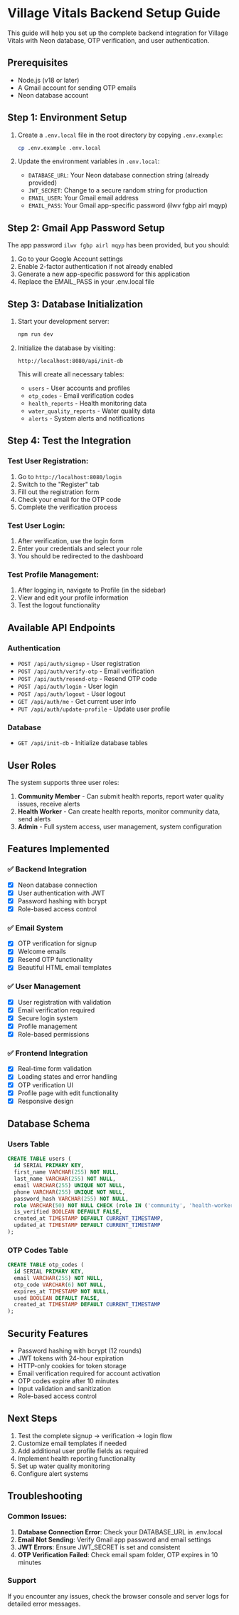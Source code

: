 # Village Vitals Backend Setup Guide

This guide will help you set up the complete backend integration for Village Vitals with Neon database, OTP verification, and user authentication.

## Prerequisites

- Node.js (v18 or later)
- A Gmail account for sending OTP emails
- Neon database account

## Step 1: Environment Setup

1. Create a `.env.local` file in the root directory by copying `.env.example`:
   ```bash
   cp .env.example .env.local
   ```

2. Update the environment variables in `.env.local`:

   - `DATABASE_URL`: Your Neon database connection string (already provided)
   - `JWT_SECRET`: Change to a secure random string for production
   - `EMAIL_USER`: Your Gmail email address
   - `EMAIL_PASS`: Your Gmail app-specific password (ilwv fgbp airl mqyp)

## Step 2: Gmail App Password Setup

The app password `ilwv fgbp airl mqyp` has been provided, but you should:

1. Go to your Google Account settings
2. Enable 2-factor authentication if not already enabled
3. Generate a new app-specific password for this application
4. Replace the EMAIL_PASS in your .env.local file

## Step 3: Database Initialization

1. Start your development server:
   ```bash
   npm run dev
   ```

2. Initialize the database by visiting:
   ```
   http://localhost:8080/api/init-db
   ```
   
   This will create all necessary tables:
   - `users` - User accounts and profiles
   - `otp_codes` - Email verification codes
   - `health_reports` - Health monitoring data
   - `water_quality_reports` - Water quality data
   - `alerts` - System alerts and notifications

## Step 4: Test the Integration

### Test User Registration:
1. Go to `http://localhost:8080/login`
2. Switch to the "Register" tab
3. Fill out the registration form
4. Check your email for the OTP code
5. Complete the verification process

### Test User Login:
1. After verification, use the login form
2. Enter your credentials and select your role
3. You should be redirected to the dashboard

### Test Profile Management:
1. After logging in, navigate to Profile (in the sidebar)
2. View and edit your profile information
3. Test the logout functionality

## Available API Endpoints

### Authentication
- `POST /api/auth/signup` - User registration
- `POST /api/auth/verify-otp` - Email verification
- `POST /api/auth/resend-otp` - Resend OTP code
- `POST /api/auth/login` - User login
- `POST /api/auth/logout` - User logout
- `GET /api/auth/me` - Get current user info
- `PUT /api/auth/update-profile` - Update user profile

### Database
- `GET /api/init-db` - Initialize database tables

## User Roles

The system supports three user roles:

1. **Community Member** - Can submit health reports, report water quality issues, receive alerts
2. **Health Worker** - Can create health reports, monitor community data, send alerts
3. **Admin** - Full system access, user management, system configuration

## Features Implemented

### ✅ Backend Integration
- [x] Neon database connection
- [x] User authentication with JWT
- [x] Password hashing with bcrypt
- [x] Role-based access control

### ✅ Email System
- [x] OTP verification for signup
- [x] Welcome emails
- [x] Resend OTP functionality
- [x] Beautiful HTML email templates

### ✅ User Management
- [x] User registration with validation
- [x] Email verification required
- [x] Secure login system
- [x] Profile management
- [x] Role-based permissions

### ✅ Frontend Integration
- [x] Real-time form validation
- [x] Loading states and error handling
- [x] OTP verification UI
- [x] Profile page with edit functionality
- [x] Responsive design

## Database Schema

### Users Table
```sql
CREATE TABLE users (
  id SERIAL PRIMARY KEY,
  first_name VARCHAR(255) NOT NULL,
  last_name VARCHAR(255) NOT NULL,
  email VARCHAR(255) UNIQUE NOT NULL,
  phone VARCHAR(255) UNIQUE NOT NULL,
  password_hash VARCHAR(255) NOT NULL,
  role VARCHAR(50) NOT NULL CHECK (role IN ('community', 'health-worker', 'admin')),
  is_verified BOOLEAN DEFAULT FALSE,
  created_at TIMESTAMP DEFAULT CURRENT_TIMESTAMP,
  updated_at TIMESTAMP DEFAULT CURRENT_TIMESTAMP
);
```

### OTP Codes Table
```sql
CREATE TABLE otp_codes (
  id SERIAL PRIMARY KEY,
  email VARCHAR(255) NOT NULL,
  otp_code VARCHAR(6) NOT NULL,
  expires_at TIMESTAMP NOT NULL,
  used BOOLEAN DEFAULT FALSE,
  created_at TIMESTAMP DEFAULT CURRENT_TIMESTAMP
);
```

## Security Features

- Password hashing with bcrypt (12 rounds)
- JWT tokens with 24-hour expiration
- HTTP-only cookies for token storage
- Email verification required for account activation
- OTP codes expire after 10 minutes
- Input validation and sanitization
- Role-based access control

## Next Steps

1. Test the complete signup → verification → login flow
2. Customize email templates if needed
3. Add additional user profile fields as required
4. Implement health reporting functionality
5. Set up water quality monitoring
6. Configure alert systems

## Troubleshooting

### Common Issues:

1. **Database Connection Error**: Check your DATABASE_URL in .env.local
2. **Email Not Sending**: Verify Gmail app password and email settings
3. **JWT Errors**: Ensure JWT_SECRET is set and consistent
4. **OTP Verification Failed**: Check email spam folder, OTP expires in 10 minutes

### Support

If you encounter any issues, check the browser console and server logs for detailed error messages.
